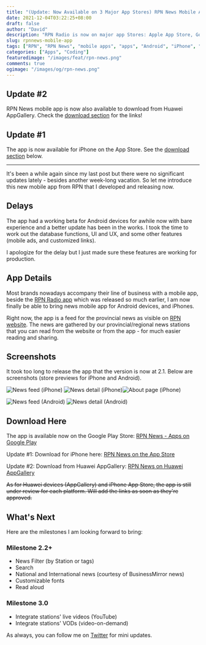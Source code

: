 ```yaml
---
title: "(Update: Now Available on 3 Major App Stores) RPN News Mobile App"
date: 2021-12-04T03:22:25+08:00
draft: false
author: "David"
description: "RPN Radio is now on major app Stores: Apple App Store, Google Play Store, and Huawei AppGallery"
slug: rpnnews-mobile-app
tags: ["RPN", "RPN News", "mobile apps", "apps", "Android", "iPhone", "Huawei"]
categories: ["Apps", "Coding"]
featuredimage: "/images/feat/rpn-news.png"
comments: true
ogimage: "/images/og/rpn-news.png"
---
```


## Update #2

RPN News mobile app is now also available to download from Huawei AppGallery. Check the <a class="link" href="#download-here">download section</a> for the links!

## Update #1

The app is now available for iPhone on the App Store. See the <a class="link" href="#download-here">download section</a> below.

<hr >

It's been a while again since my last post but there were no significant updates lately - besides another week-long vacation. So let me introduce this new mobile app from RPN that I developed and releasing now.

## Delays

The app had a working beta for Android devices for awhile now with bare experience and a better update has been in the works. I took the time to work out the database functions, UI and UX, and some other features (mobile ads, and customized links).

I apologize for the delay but I just made sure these features are working for production.

## App Details

Most brands nowadays accompany their line of business with a mobile app, beside the [RPN Radio app](https://tunein.rpnradio.com/download) which was released so much earlier, I am now finally be able to bring news mobile app for Android devices, and iPhones.

Right now, the app is a feed for the provincial news as visible on [RPN website](https://rpnradio.com/category/provincial-news/). The news are gathered by our provincial/regional news stations that you can read from the website or from the app - for much easier reading and sharing.

## Screenshots

It took too long to release the app that the version is now at 2.1. Below are screenshots (store previews for iPhone and Android).

<!-- <img src="/images/12-21/rpn-news/rpn-news-apple-1.png" alt="News feed (iPhone)" />
<img src="/images/12-21/rpn-news/rpn-news-apple-2.png" alt="News details (iPhone)"  />
<img src="/images/12-21/rpn-news/rpn-news-apple-3.png" alt="About page (iPhone)" /> -->

![News feed (iPhone)](rpn-news-apple-1_.png) ![News detail (iPhone)](rpn-news-apple-2_.png)![About page (iPhone)](rpn-news-apple-3_.png)

![News feed (Android)](rpnnews-store-1_.png) ![News detail (Android)](rpnnews-store-2_.png)

<!-- {{< img-mobile src="/images/12-21/rpn-news/rpn-news-apple-1.png" alt="News feed (Android)" >}}
{{< img-mobile src="/images/12-21/rpn-news/rpnnews-store-1.png" alt="News feed (Android)" >}}
{{< img-mobile src="/images/12-21/rpn-news/rpnnews-store-2.png" alt="News details (Android)" >}}
{{< img-mobile src="/images/12-21/rpn-news/rpnnews-store-3.png" alt="About page (Android)" >}} -->

## Download Here

The app is available now on the Google Play Store: [RPN News - Apps on Google Play](https://play.google.com/store/apps/details?id=com.rpnradio.news&hl=en&gl=US)

Update #1: Download for iPhone here: [RPN News on the App Store](https://apps.apple.com/app/id1590143546)

Update #2: Download from Huawei AppGallery: [RPN News on Huawei AppGallery](https://appgallery.huawei.com/app/C105053423)

<del>As for Huawei devices (AppGallery) and iPhone App Store, the app is still under review for each platform. Will add the links as soon as they're approved.</del>

## What's Next

Here are the milestones I am looking forward to bring:

### Milestone 2.2+

- News Filter (by Station or tags)
- Search
- National and International news (courtesy of BusinessMirror news)
- Customizable fonts
- Read aloud

### Milestone 3.0

- Integrate stations' live videos (YouTube)
- Integrate stations' VODs (video-on-demand)

As always, you can follow me on [Twitter](https://twitter.com/reddvid) for mini updates.
